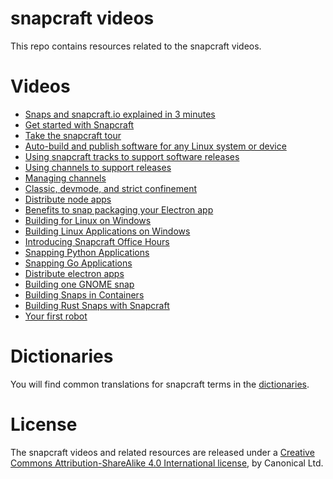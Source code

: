 # snapcraft videos

This repo contains resources related to the snapcraft videos.

# Videos

  * [Snaps and snapcraft.io explained in 3 minutes](snap_and_snapcraft_explained)
  * [Get started with Snapcraft](get_started_with_snapcraft)
  * [Take the snapcraft tour](tour)
  * [Auto-build and publish software for any Linux system or device](autobuild_and_publish)
  * [Using snapcraft tracks to support software releases](using_snapcraft_tracks)
  * [Using channels to support releases](using_channels)
  * [Managing channels](managing_channels)
  * [Classic, devmode, and strict confinement](confinement)
  * [Distribute node apps](distribute_node_apps)
  * [Benefits to snap packaging your Electron app](benefits_to_snap_electron_app)
  * [Building for Linux on Windows](building_for_linux_on_windows)
  * [Building Linux Applications on Windows](building_linux_applications_on_windows)
  * [Introducing Snapcraft Office Hours](introducing_snapcraft_office_hours)
  * [Snapping Python Applications](snapping_python_applications)
  * [Snapping Go Applications](snapping_go_applications)
  * [Distribute electron apps](distribute_electron_apps)
  * [Building one GNOME snap](building_gnome_snap)
  * [Building Snaps in Containers](building_snaps_in_containers)
  * [Building Rust Snaps with Snapcraft](building_rust_snaps_with_snapcraft)
  * [Your first robot](your_first_robot)

# Dictionaries

You will find common translations for snapcraft terms in the [dictionaries](dictionaries).

# License

The snapcraft videos and related resources are released under a
[Creative Commons Attribution-ShareAlike 4.0 International license](https://creativecommons.org/licenses/by-sa/4.0/),
by Canonical Ltd.
